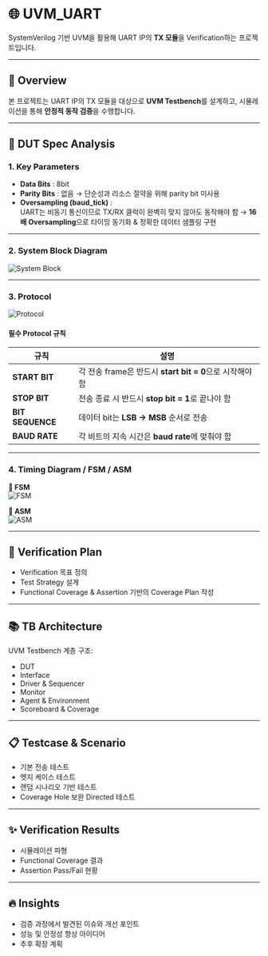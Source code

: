 # 🌐 UVM_UART

SystemVerilog 기반 UVM을 활용해 UART IP의 **TX 모듈**을 Verification하는 프로젝트입니다.

---

## 🔎 Overview
본 프로젝트는 UART IP의 TX 모듈을 대상으로 **UVM Testbench**를 설계하고, 시뮬레이션을 통해 **안정적 동작 검증**을 수행합니다.

---

## 📌 DUT Spec Analysis

### **1. Key Parameters**
- **Data Bits** : 8bit  
- **Parity Bits** : 없음 → 단순성과 리소스 절약을 위해 parity bit 미사용  
- **Oversampling (baud_tick)** :  
  UART는 비동기 통신이므로 TX/RX 클럭이 완벽히 맞지 않아도 동작해야 함 → **16배 Oversampling**으로 타이밍 동기화 & 정확한 데이터 샘플링 구현

---

### **2. System Block Diagram**
![System Block](https://github.com/user-attachments/assets/f35191cc-3701-4830-ada3-a31a89ce559e)

---

### **3. Protocol**
![Protocol](https://github.com/user-attachments/assets/0bf95832-7a3f-4a1a-8e93-271f4bd011b7)

#### **필수 Protocol 규칙**
| 규칙 | 설명 |
|------|------|
| **START BIT** | 각 전송 frame은 반드시 **start bit = 0**으로 시작해야 함 |
| **STOP BIT**  | 전송 종료 시 반드시 **stop bit = 1**로 끝나야 함 |
| **BIT SEQUENCE** | 데이터 bit는 **LSB → MSB** 순서로 전송 |
| **BAUD RATE** | 각 비트의 지속 시간은 **baud rate**에 맞춰야 함 |

---

### **4. Timing Diagram / FSM / ASM**
**🎯 FSM**  
![FSM](https://github.com/user-attachments/assets/b4991daa-326d-4f95-9840-c5816e181085)

**🎯 ASM**  
![ASM](https://github.com/user-attachments/assets/4bb34b18-3029-4c76-a67c-f4e1cb682ad6)

---

## 🔁 Verification Plan
- Verification 목표 정의  
- Test Strategy 설계  
- Functional Coverage & Assertion 기반의 Coverage Plan 작성  

---

## 📚 TB Architecture
UVM Testbench 계층 구조:
- DUT  
- Interface  
- Driver & Sequencer  
- Monitor  
- Agent & Environment  
- Scoreboard & Coverage  

---

## 📋 Testcase & Scenario
- 기본 전송 테스트  
- 엣지 케이스 테스트  
- 랜덤 시나리오 기반 테스트  
- Coverage Hole 보완 Directed 테스트  

---

## ✨ Verification Results
- 시뮬레이션 파형  
- Functional Coverage 결과  
- Assertion Pass/Fail 현황  

---

## 🔥 Insights
- 검증 과정에서 발견된 이슈와 개선 포인트  
- 성능 및 안정성 향상 아이디어  
- 추후 확장 계획  

